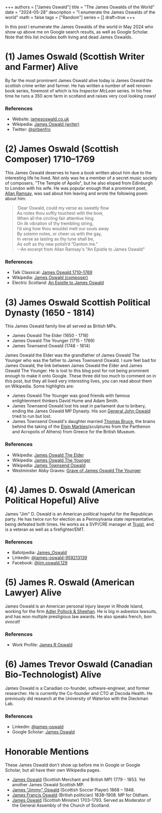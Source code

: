 +++
authors = ["James Oswald"]
title = "The James Oswalds of the World" 
date = "2024-05-28"
description = "I enumerate the James Oswalds of the world"
math = false
tags = ["Random"]
series = []
draft=true
+++

In this post I enumerate the James Oswalds of the world in May 2024 who show up above me on Google search results, as well as Google Scholar. Note that this list includes both living and dead James Oswalds. 

# (1) James Oswald (Scottish Writer and Farmer) Alive
By far the most prominent James Oswald alive today is James Oswald the scottish crime writer and farmer. He has written a number of well renown book series, foremost of which is his *Inspector McLean* series. In his free time he runs a 350 acre farm in scotland and raises very cool looking cows! 
### References
* Website: [jamesoswald.co.uk](https://jamesoswald.co.uk/)  
* Wikipedia: [James Oswald (writer)](https://en.wikipedia.org/wiki/James_Oswald_(writer))  
* Twitter: [@sirbenfro](https://twitter.com/sirbenfro)

# (2) James Oswald (Scottish Composer) 1710–1769
This James Oswald deserves to have a book written about him due to the interesting life he lived. Not only was he a member of a secret music society of composers, "The Temple of Apollo", but he also eloped from Edinburgh to London with his wife. He was popular enough that a prominent poet, [Allan Ramsay](https://en.wikipedia.org/wiki/Allan_Ramsay_(poet)), was sad about him leaving and wrote the following poem about him:
> ‘Dear Oswald, could my verse as sweetly flow  
> As notes thou softly touchest with the bow,  
> When all the circling fair attentive hing  
> On ilk vibration of thy trembling string,  
> I’d sing how thou wouldst melt our souls away  
> By solemn notes, or cheer us with the gay,  
> In verse as lasting as thy tune shall be,  
> As soft as thy new polish’d “Danton me.”  
>   --An excerpt from Allan Ramsay's "An Epistle to James Oswald"

### References
* Talk Classical: [James Oswald 1710–1769](https://www.talkclassical.com/threads/james-oswald-1710%961769.37426/)
* Wikipedia: [James Oswald (composer)](https://en.wikipedia.org/wiki/James_Oswald_(composer)) 
* Electric Scotland: [An Epistle to James Oswald](https://electricscotland.com/history/niddry/chapter06.htm)

# (3) James Oswald Scottish Political Dynasty (1650 - 1814)
This James Oswald family line all served as British MPs. 
* James Oswald The Elder (1650 - 1716)
* James Oswald The Younger (1715 - 1769)
* James Townsend Oswald (1748 - 1814)   

James Oswald the Elder was the grandfather of James Oswald The Younger who was the father to James Townsend Oswald.
I sure feel bad for James Oswald, the link between James Oswald the Elder and James Oswald The Younger. He is lost to this blog post for not being prominent enough to make it onto Google. These three did too much to comment on in this post, but they all lived very interesting lives, you can read about them on Wikipedia. Some highlights are:
* James Oswald The Younger was good friends with famous enlightenment thinkers David Hume and Adam Smith. 
* James Townsend Oswald lost his seat in parliament due to bribery, ending the James Oswald MP Dynasty. His son [General John Oswald](https://en.wikipedia.org/wiki/John_Oswald_(British_Army_officer)) tried to run but lost.
* James Townsend Oswald's daughter married [Thomas Bruce](https://en.wikipedia.org/wiki/Thomas_Bruce,_7th_Earl_of_Elgin), the brains behind the taking of the [Elgin Marbles](https://en.wikipedia.org/wiki/Elgin_Marbles)(sculptures from the Parthenon and Acropolis of Athens) from Greece for the British Museum. 

### References
* Wikipedia: [James Oswald The Elder](https://en.wikipedia.org/wiki/James_Oswald_(elder))
* Wikipedia: [James Oswald The Younger](https://en.wikipedia.org/wiki/James_Oswald_(younger))
* Wikipedia: [James Townsend Oswald](https://en.wikipedia.org/wiki/James_Townsend_Oswald)
* Westminster Abby Graves: [Grave of James Oswald The Younger](https://www.westminster-abbey.org/abbey-commemorations/commemorations/james-oswald)

# (4) James D. Oswald (American Political Hopeful) Alive
James "Jim" D. Oswald is an American political hopeful for the Republican party. He has twice run for election as a Pennsylvania state representative, being defeated both times. He works as a SVP/CRE manager at [Truist](https://www.truist.com/), and is a veteran as well as a firefighter/EMT. 

### References
* Ballotpedia: [James_Oswald](https://ballotpedia.org/James_Oswald)
* Linkedin: [@james-oswald-959213139](https://www.linkedin.com/in/james-oswald-959213139/)
* Facebook: [@jim.oswald.129](https://www.facebook.com/jim.oswald.129)

# (5) James R. Oswald (American Lawyer) Alive
James Oswald is an American personal injury lawyer in Rhode Island, working for the firm [Adler Pollock & Sheehan](https://www.apslaw.com/). He is big in asbestos lawsuits, and has won multiple prestigious law awards. He also speaks french, *bon avocat*!

### References
* Work Profile: [James R Oswald](https://www.apslaw.com/attorney/james-r-oswald/)

# (6) James Trevor Oswald (Canadian Bio-Technologist) Alive
James Oswald is a Canadian co-founder, software-engineer, and former researcher. He is currently the Co-founder and CTO at Decoda Health.
He previously did research at the University of Waterloo with the Dieckman Lab. 

### References
* Linkedin: [@james-oswald](https://www.linkedin.com/in/james-oswald/)
* Google Scholar: [James Oswald](https://scholar.google.com/citations?user=FE3ldKkAAAAJ)

# Honorable Mentions
These James Oswald don't show up before me in Google or Google Scholar, but all have their own Wikipedia pages. 
* [James Oswald](https://en.wikipedia.org/wiki/James_Oswald_(merchant)) (Scottish Merchant and British MP) 1779 - 1853. Yet another James Oswald Scottish MP.
* [James "Jimmy" Oswald](https://en.wikipedia.org/wiki/Jimmy_Oswald) (Scottish Soccer Player) 1868 – 1948. 
* [James Francis Oswald](https://en.wikipedia.org/wiki/James_Francis_Oswald) (British politician) 1838–1908. MP for Oldham. 
* [James Oswald](https://en.wikipedia.org/wiki/James_Oswald_(moderator)) (Scottish Minister) 1703–1793. Served as Moderator of the General Assembly of the Church of Scotland. 
